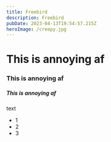 ```yaml
---
title: Freebird
description: Freebird
pubDate: 2023-04-13T19:54:57.215Z
heroImage: /creepy.jpg
---
```

# T﻿his is annoying af

### T﻿his is annoying af

##### T﻿his is annoying af

t﻿ext

* 1﻿
* 2﻿
* 3